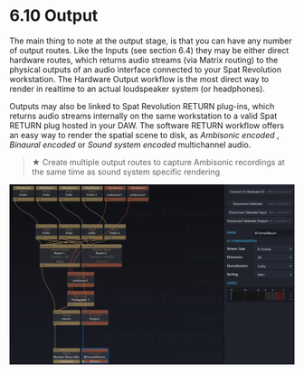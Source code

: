 # 6.10 Output

The main thing to note at the output stage, is that you can have any number of
output routes. Like the Inputs (see section 6.4) they may be either direct hardware
routes, which returns audio streams (via Matrix routing) to the physical outputs of
an audio interface connected to your Spat Revolution workstation. The Hardware
Output workflow is the most direct way to render in realtime to an actual loudspeaker system (or headphones).

Outputs may also be linked to Spat Revolution RETURN plug-ins, which returns audio streams internally on the same workstation to a valid Spat RETURN plug hosted
in your DAW. The software RETURN workflow offers an easy way to render the spatial scene to disk, as _Ambisonic encoded_ , _Binaural encoded_ or _Sound system encoded_ multichannel audio.


> ★ Create multiple output routes to capture Ambisonic recordings at
the same time as sound system specific rendering

![](../../include/SpatRevolution_UserGuide_-126.jpg)

